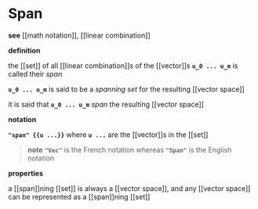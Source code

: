 # Span

**see** [[math notation]], [[linear combination]]

**definition**

the [[set]] of all [[linear combination]]s of the [[vector]]s **`u_0 ... u_m`** is called their _span_

**`u_0 ... u_m`** is said to be a _spanning set_ for the resulting [[vector space]]

it is said that **`u_0 ... u_m`** _span_ the resulting [[vector space]]

**notation**

**`"span" {{u ...}}`** where **`u ...`** are the [[vector]]s in the [[set]]

> **note** **`"Vec"`** is the French notation whereas **`"Span"`** is the English notation

**properties**

a [[span]]ning [[set]] is always a [[vector space]], and any [[vector space]] can be represented as a [[span]]ning [[set]]

